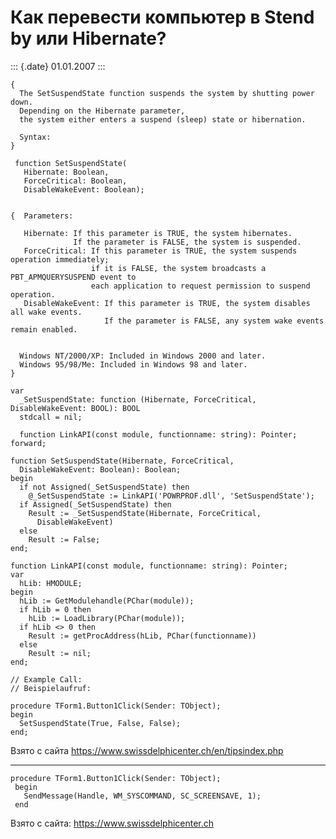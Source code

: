 Как перевести компьютер в Stend by или Hibernate?
=================================================

::: {.date}
01.01.2007
:::

    {
      The SetSuspendState function suspends the system by shutting power down.
      Depending on the Hibernate parameter,
      the system either enters a suspend (sleep) state or hibernation.
     
      Syntax:
    }
     
     function SetSuspendState(
       Hibernate: Boolean,
       ForceCritical: Boolean,
       DisableWakeEvent: Boolean);
     
     
    {  Parameters:
     
       Hibernate: If this parameter is TRUE, the system hibernates.
                  If the parameter is FALSE, the system is suspended.
       ForceCritical: If this parameter is TRUE, the system suspends operation immediately;
                      if it is FALSE, the system broadcasts a PBT_APMQUERYSUSPEND event to
                      each application to request permission to suspend operation.
       DisableWakeEvent: If this parameter is TRUE, the system disables all wake events.
                         If the parameter is FALSE, any system wake events remain enabled.
     
     
      Windows NT/2000/XP: Included in Windows 2000 and later.
      Windows 95/98/Me: Included in Windows 98 and later.
    }
     
    var
      _SetSuspendState: function (Hibernate, ForceCritical, DisableWakeEvent: BOOL): BOOL
      stdcall = nil;
     
      function LinkAPI(const module, functionname: string): Pointer; forward;
     
    function SetSuspendState(Hibernate, ForceCritical,
      DisableWakeEvent: Boolean): Boolean;
    begin
      if not Assigned(_SetSuspendState) then
        @_SetSuspendState := LinkAPI('POWRPROF.dll', 'SetSuspendState');
      if Assigned(_SetSuspendState) then
        Result := _SetSuspendState(Hibernate, ForceCritical,
          DisableWakeEvent)
      else
        Result := False;
    end;
     
    function LinkAPI(const module, functionname: string): Pointer;
    var
      hLib: HMODULE;
    begin
      hLib := GetModulehandle(PChar(module));
      if hLib = 0 then
        hLib := LoadLibrary(PChar(module));
      if hLib <> 0 then
        Result := getProcAddress(hLib, PChar(functionname))
      else
        Result := nil;
    end;
     
    // Example Call:
    // Beispielaufruf:
     
    procedure TForm1.Button1Click(Sender: TObject);
    begin
      SetSuspendState(True, False, False);
    end;

Взято с сайта <https://www.swissdelphicenter.ch/en/tipsindex.php>

------------------------------------------------------------------------

    procedure TForm1.Button1Click(Sender: TObject);
     begin
       SendMessage(Handle, WM_SYSCOMMAND, SC_SCREENSAVE, 1);
     end

Взято с сайта: <https://www.swissdelphicenter.ch>
